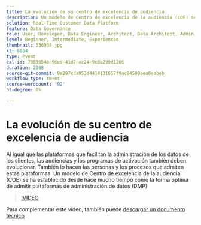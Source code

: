 ```yaml
---
title: La evolución de su centro de excelencia de audiencia
description: Un modelo de Centro de excelencia de la audiencia (COE) se ha establecido desde hace mucho tiempo como la forma óptima de admitir plataformas de administración de datos (DMP).
solution: Real-Time Customer Data Platform
feature: Data Governance
role: User, Developer, Data Engineer, Architect, Data Architect, Admin, Leader
level: Beginner, Intermediate, Experienced
thumbnail: 336938.jpg
kt: 8864
type: Event
exl-id: 7383654b-96ed-41d7-ac24-9e8b290d1206
duration: 2368
source-git-commit: 9a297cda953d4414131657f9ac84580aea0eabeb
workflow-type: tm+mt
source-wordcount: '92'
ht-degree: 0%

---
```


# La evolución de su centro de excelencia de audiencia

Al igual que las plataformas que facilitan la administración de los datos de los clientes, las audiencias y los programas de activación también deben evolucionar. También lo hacen las personas y los procesos que admiten estas plataformas. Un modelo de Centro de excelencia de la audiencia (COE) se ha establecido desde hace mucho tiempo como la forma óptima de admitir plataformas de administración de datos (DMP).

>[!VIDEO](https://video.tv.adobe.com/v/3457359/?quality=12&learn=on&captions=spa)

Para complementar este vídeo, también puede [descargar un documento técnico](./../assets/whitepaper-evolving-the-audience-center-of-excellence.pdf)
